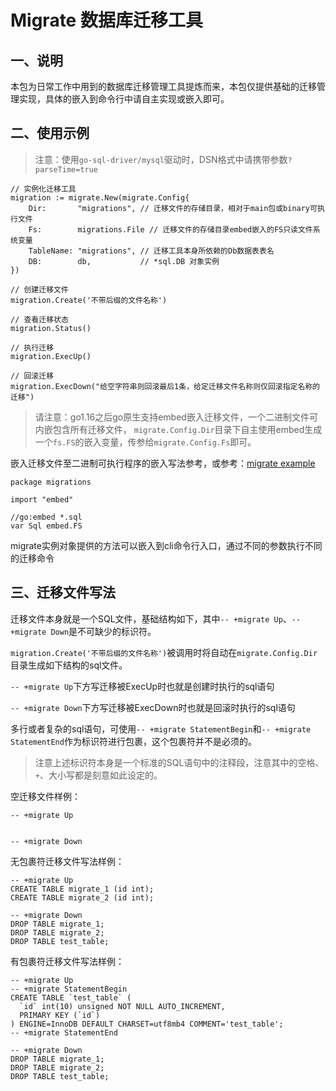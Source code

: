 # Migrate 数据库迁移工具

## 一、说明

本包为日常工作中用到的数据库迁移管理工具提炼而来，本包仅提供基础的迁移管理实现，具体的嵌入到命令行中请自主实现或嵌入即可。

## 二、使用示例

> 注意：使用`go-sql-driver/mysql`驱动时，DSN格式中请携带参数`?parseTime=true`

````
// 实例化迁移工具
migration := migrate.New(migrate.Config{
    Dir:       "migrations", // 迁移文件的存储目录，相对于main包或binary可执行文件
    Fs:        migrations.File // 迁移文件的存储目录embed嵌入的FS只读文件系统变量
    TableName: "migrations", // 迁移工具本身所依赖的Db数据表表名
    DB:        db,           // *sql.DB 对象实例
})

// 创建迁移文件
migration.Create('不带后缀的文件名称')

// 查看迁移状态
migration.Status()

// 执行迁移
migration.ExecUp()

// 回滚迁移
migration.ExecDown("给空字符串则回滚最后1条，给定迁移文件名称则仅回滚指定名称的迁移")
````

> 请注意：go1.16之后go原生支持embed嵌入迁移文件，一个二进制文件可内嵌包含所有迁移文件，
> `migrate.Config.Dir`目录下自主使用embed生成一个`fs.FS`的嵌入变量，传参给`migrate.Config.Fs`即可。

嵌入迁移文件至二进制可执行程序的嵌入写法参考，或参考：[migrate example](https://github.com/jjonline/go-lib-backend/tree/master/example/migrate)
````
package migrations

import "embed"

//go:embed *.sql
var Sql embed.FS
````

migrate实例对象提供的方法可以嵌入到cli命令行入口，通过不同的参数执行不同的迁移命令

## 三、迁移文件写法

迁移文件本身就是一个SQL文件，基础结构如下，其中`-- +migrate Up`、`-- +migrate Down`是不可缺少的标识符。

`migration.Create('不带后缀的文件名称')`被调用时将自动在`migrate.Config.Dir`目录生成如下结构的sql文件。

`-- +migrate Up`下方写迁移被ExecUp时也就是创建时执行的sql语句

`-- +migrate Down`下方写迁移被ExecDown时也就是回滚时执行的sql语句

多行或者复杂的sql语句，可使用`-- +migrate StatementBegin`和`-- +migrate StatementEnd`作为标识符进行包裹，这个包裹符并不是必须的。

> 注意上述标识符本身是一个标准的SQL语句中的注释段，注意其中的空格、`+`、大小写都是刻意如此设定的。

空迁移文件样例：
````
-- +migrate Up


-- +migrate Down

````

无包裹符迁移文件写法样例：

````
-- +migrate Up
CREATE TABLE migrate_1 (id int);
CREATE TABLE migrate_2 (id int);

-- +migrate Down
DROP TABLE migrate_1;
DROP TABLE migrate_2;
DROP TABLE test_table;
````

有包裹符迁移文件写法样例：
````
-- +migrate Up
-- +migrate StatementBegin
CREATE TABLE `test_table` (
  `id` int(10) unsigned NOT NULL AUTO_INCREMENT,
  PRIMARY KEY (`id`)
) ENGINE=InnoDB DEFAULT CHARSET=utf8mb4 COMMENT='test_table';
-- +migrate StatementEnd

-- +migrate Down
DROP TABLE migrate_1;
DROP TABLE migrate_2;
DROP TABLE test_table;
````
